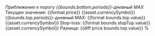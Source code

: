 *Приближение к порогу {{bounds.bottom.periods}}-дневный MAX*
Текущее значение: {{format price}} {{asset.currencySymbol}}
{{bounds.top.periods}}-дневный MAX: {{format bounds.top.value}} {{asset.currencySymbol}}
Stop-loss: {{format bounds.stopTop.value}} {{asset.currencySymbol}}
Разница: {{diff price bounds.top.value}} %
